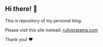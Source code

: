 ## Hi there! 👋

This is repository of my personal blog.

Please visit this site instead: [rullypratama.com](https://rullypratama.com)

Thank you! ❤️
